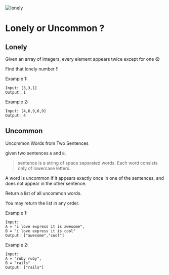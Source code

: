 ![lonely](https://i.imgflip.com/uh03e.jpg)

# Lonely or Uncommon ?

## Lonely

Given an array of integers, every element appears twice except for one 😧

Find that lonely number !!

Example 1:

```
Input: [3,3,1]
Output: 1
```

Example 2:

```
Input: [4,6,9,6,9]
Output: 4
```

## Uncommon

Uncommon Words from Two Sentences

given two sentences `A` and `B`.

> sentence is a string of space separated words. Each word consists only of lowercase letters.

A word is uncommon if it appears exactly once in one of the sentences, and does not appear in the other sentence.

Return a list of all uncommon words.

You may return the list in any order.

Example 1:

```
Input:
A = "i love express it is awesome",
B = "i love express it is cool"
Output: ["awesome","cool"]
```

Example 2:

```
Input:
A = "ruby ruby",
B = "rails"
Output: ["rails"]
```
